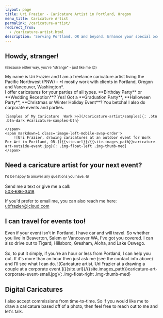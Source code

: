 ```yaml
---
layout: page
title: Uri Frazier - Caricature Artist in Portland, Oregon
menu_title: Caricature Artist
permalink: /caricature-artist/
redirect_from:
  - /caricature-artist.html
description: 'Serving Portland, OR and beyond. Enhance your special occasion with the laughter and joy of live caricature.'
---
```


<h2 class='no-bottom-margin'>Howdy, stranger!</h2><small>(Because either way, you're "strange" - just like me 😉)</small>

<p class='flex-container'>
    <span markdown=1>
    My name is Uri Frazier and I am a freelance caricature artist living the Pacific Northwest (PNW) - *I mostly work with clients in Portland, Oregon and Vancouver, Washington*.  
    <br>
    I offer caricatures for your parties of all types.  
    **Birthday Party** or **Wedding Reception**? Yes!
    Got a **Graduation Party**, **Halloween Party**, **Christmas or Winter Holiday Event**? You betcha! I also do corporate events and parties.  

    [Samples of My Caricature  Work >>](/caricature-artist/samples){: .btn .btn-dark #caricature-samples-btn}

    </span>
    <span markdown=1 class='image-left-mobile-swap-order'>
        ![Uri Frazier, drawing caricatures at an outdoor event for Work For Art in Portland, OR.]({{site.url}}/{{site.images_path}}caricature-art-outside-event.jpg){: .img-float-left .img-thumb-med}
    </span>    
</p>

<section id='caricature-artist-contact-cta' markdown=1>

## Need a caricature artist for your next event?
<small>I'd be happy to answer any questions you have. 😁</small><br><br>
Send me a text or give me a call:<br>
[503-686-3418](tel:+15036863418)

If you'd prefer to email me, you can also reach me here:<br>
[ubfrazier@icloud.com](mailto:ubfrazier@icloud.com)

</section>

## I can travel for events too!
<p class='flex-container'>
    <span markdown=1>
        Even if your event isn't in Portland, I have car and will travel. So whether you live in Beaverton, Salem or Vancouver WA, I've got you covered. I can also drive out to Tigard, Hillsboro, Gresham, Aloha, and Lake Oswego. <br><br>So, to put it simply, if you're an hour or less from Portland, I can help you out. If it's more than an hour then just ask me (see the contact info above) and I'll see what I can do.
    </span>
    <span markdown=1 class='image-left-mobile-swap-order'>
        ![Caricature artist, Uri Frazier at a drawing a couple at a corporate event.]({{site.url}}/{{site.images_path}}caricature-art-corporate-event-small.jpg){: .img-float-right .img-thumb-med}
    </span>    
</p>

## Digital Caricatures
I also accept commissions from time-to-time. So if you would like me to draw a caricature based off of a photo, then feel free to reach out to me and let's talk.


